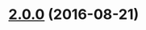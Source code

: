<a name="2.0.0"></a>
# [2.0.0](https://github.com/fczbkk/gap-grid/compare/v2.0.0-rc.1...v2.0.0) (2016-08-21)



